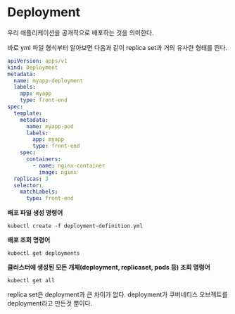 # Deployment

우리 애플리케이션을 공개적으로 배포하는 것을 의미한다.

바로 yml 파일 형식부터 알아보면 다음과 같이 replica set과 거의 유사한 형태를 띈다.

```yml
apiVersion: apps/v1
kind: Deployment
metadata:
  name: myapp-deployment
  labels:
    app: myapp
    type: front-end
spec:
  template:
    metadata:
      name: myapp-pod
      labels:
        app: myapp
        type: front-end
    spec:
      containers:
        - name: nginx-container
          image: nginx
  replicas: 3
  selector:
    matchLabels:
      type: front-end
```

**배포 파일 생성 명령어**

```shell
kubectl create -f deployment-definition.yml
```

**배포 조회 명령어**

```shell
kubectl get deployments
```

**클러스터에 생성된 모든 개체(deployment, replicaset, pods 등) 조회 명령어**

```shell
kubectl get all
```

replica set은 deployment과 큰 차이가 없다. deployment가 쿠버네티스 오브젝트를 deployment라고 만든것 뿐이다.

